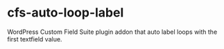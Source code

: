 # cfs-auto-loop-label
WordPress Custom Field Suite plugin addon that auto label loops with the first textfield value.
